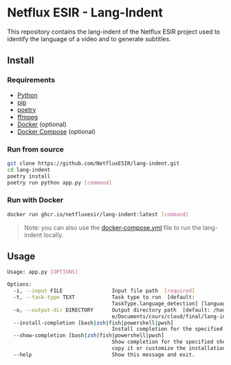 # Netflux ESIR - Lang-Indent

This repository contains the lang-indent of the Netflux ESIR project used to identify the language of a video 
and to generate subtitles.

## Install

### Requirements

- [Python](https://www.python.org/downloads/)
- [pip](https://pip.pypa.io/en/stable/installing/)
- [poetry](https://python-poetry.org/docs/#installation)
- [ffmpeg](https://ffmpeg.org/download.html)
- [Docker](https://docs.docker.com/get-docker/) (optional)
- [Docker Compose](https://docs.docker.com/compose/install/) (optional)

### Run from source

```bash
git clone https://github.com/NetfluxESIR/lang-indent.git
cd lang-indent
poetry install
poetry run python app.py [command]
```

### Run with Docker

```bash
docker run ghcr.io/netfluxesir/lang-indent:latest [command]
```

> Note: you can also use the [docker-compose.yml](./docker-compose.yaml) file to run the lang-indent locally.


## Usage

```bash
Usage: app.py [OPTIONS]

Options:
  -i, --input FILE                Input file path  [required]
  -t, --task-type TEXT            Task type to run  [default:
                                  TaskType.language_detection] [language_detection | subtitle_generation]
  -o, --output-dir DIRECTORY      Output directory path  [default: /home/sugat
                                  e/Documents/cours/cloud/final/lang-indent]
  --install-completion [bash|zsh|fish|powershell|pwsh]
                                  Install completion for the specified shell.
  --show-completion [bash|zsh|fish|powershell|pwsh]
                                  Show completion for the specified shell, to
                                  copy it or customize the installation.
  --help                          Show this message and exit.
```